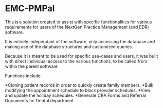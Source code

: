 # EMC-PMPal

This is a solution created to assist with specific functionalities for various requirements for users of the NextGen Practice Management (and EDR) software. 

It is entirely independant of the software, only accessing the database and making use of the database structures and customized queries.

Because it is meant to be used for specific use-cases and users, it was built with direct individual access to the various functions, to be called from within the parent software

Functions include:

*Cloning patient records in order to quickly create family members.
*Bulk modifying the appointment schedule to block provider schedules.
*View and update the holiday schedules.
*Generate CRA Forms and Referral Documents for Dental department.
